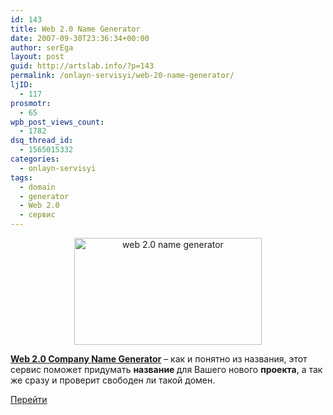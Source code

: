 ```yaml
---
id: 143
title: Web 2.0 Name Generator
date: 2007-09-30T23:36:34+00:00
author: serEga
layout: post
guid: http://artslab.info/?p=143
permalink: /onlayn-servisyi/web-20-name-generator/
ljID:
  - 117
prosmotr:
  - 65
wpb_post_views_count:
  - 1782
dsq_thread_id:
  - 1565015332
categories:
  - onlayn-servisyi
tags:
  - domain
  - generator
  - Web 2.0
  - сервис
---
```

<center>
  <a href="http://artslab.info/wp-content/uploads/web20_name_generator.jpg"><img src="http://artslab.info/wp-content/uploads/web20_name_generator-300x171.jpg" alt="web 2.0 name generator" title="web20_name_generator" width="300" height="171" class="alignnone size-medium wp-image-879" /></a>
</center>



<a href="http://www.lightsphere.com/dev/web20.html" title="name generator" target="_blank"><span style="font-weight: bold">Web 2.0 Company Name Generator</span></a> &#8211; как и понятно из названия, этот сервис поможет придумать <span style="font-weight: bold">название </span>для Вашего нового <span style="font-weight: bold">проекта</span>, а так же сразу и проверит свободен ли такой домен.

<a href="http://www.lightsphere.com/dev/web20.html" title="попробывать" target="_blank">Перейти</a>